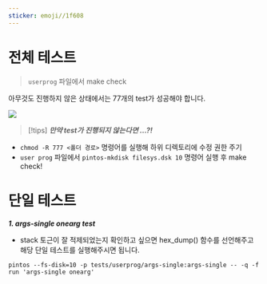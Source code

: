 ```yaml
---
sticker: emoji//1f608
---
```

# 전체 테스트

> `userprog` 파일에서 make check

아무것도 진행하지 않은 상태에서는 77개의 test가 성공해야 합니다.

![](https://i.imgur.com/zqomE8C.png)


>[!tips]
***만약 test가 진행되지 않는다면 ...?!***
- `chmod -R 777 <폴더 경로>` 명령어를 실행해 하위 디렉토리에 수정 권한 주기
- `user prog` 파일에서 `pintos-mkdisk filesys.dsk 10` 명령어 실행 후 make check!

# 단일 테스트

***1. args-single onearg test***

- stack 토근이 잘 적제되었는지 확인하고 싶으면 hex_dump() 함수를 선언해주고 해당 단일 테스트를 실행해주시면 됩니다.
```
pintos --fs-disk=10 -p tests/userprog/args-single:args-single -- -q -f run 'args-single onearg'
```
